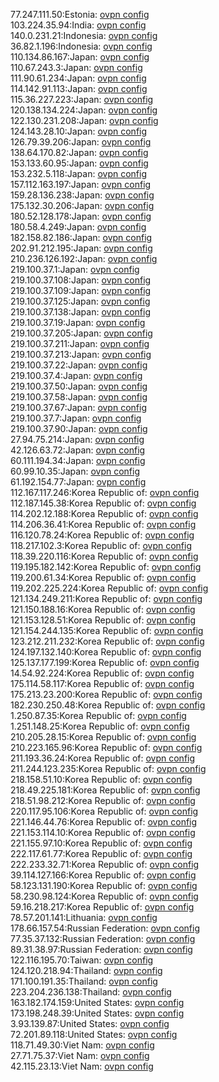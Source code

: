 77.247.111.50:Estonia: [ovpn config](vpn/77_247_111_50.ovpn)  
103.224.35.94:India: [ovpn config](vpn/103_224_35_94.ovpn)  
140.0.231.21:Indonesia: [ovpn config](vpn/140_0_231_21.ovpn)  
36.82.1.196:Indonesia: [ovpn config](vpn/36_82_1_196.ovpn)  
110.134.86.167:Japan: [ovpn config](vpn/110_134_86_167.ovpn)  
110.67.243.3:Japan: [ovpn config](vpn/110_67_243_3.ovpn)  
111.90.61.234:Japan: [ovpn config](vpn/111_90_61_234.ovpn)  
114.142.91.113:Japan: [ovpn config](vpn/114_142_91_113.ovpn)  
115.36.227.223:Japan: [ovpn config](vpn/115_36_227_223.ovpn)  
120.138.134.224:Japan: [ovpn config](vpn/120_138_134_224.ovpn)  
122.130.231.208:Japan: [ovpn config](vpn/122_130_231_208.ovpn)  
124.143.28.10:Japan: [ovpn config](vpn/124_143_28_10.ovpn)  
126.79.39.206:Japan: [ovpn config](vpn/126_79_39_206.ovpn)  
138.64.170.82:Japan: [ovpn config](vpn/138_64_170_82.ovpn)  
153.133.60.95:Japan: [ovpn config](vpn/153_133_60_95.ovpn)  
153.232.5.118:Japan: [ovpn config](vpn/153_232_5_118.ovpn)  
157.112.163.197:Japan: [ovpn config](vpn/157_112_163_197.ovpn)  
159.28.136.238:Japan: [ovpn config](vpn/159_28_136_238.ovpn)  
175.132.30.206:Japan: [ovpn config](vpn/175_132_30_206.ovpn)  
180.52.128.178:Japan: [ovpn config](vpn/180_52_128_178.ovpn)  
180.58.4.249:Japan: [ovpn config](vpn/180_58_4_249.ovpn)  
182.158.82.186:Japan: [ovpn config](vpn/182_158_82_186.ovpn)  
202.91.212.195:Japan: [ovpn config](vpn/202_91_212_195.ovpn)  
210.236.126.192:Japan: [ovpn config](vpn/210_236_126_192.ovpn)  
219.100.37.1:Japan: [ovpn config](vpn/219_100_37_1.ovpn)  
219.100.37.108:Japan: [ovpn config](vpn/219_100_37_108.ovpn)  
219.100.37.109:Japan: [ovpn config](vpn/219_100_37_109.ovpn)  
219.100.37.125:Japan: [ovpn config](vpn/219_100_37_125.ovpn)  
219.100.37.138:Japan: [ovpn config](vpn/219_100_37_138.ovpn)  
219.100.37.19:Japan: [ovpn config](vpn/219_100_37_19.ovpn)  
219.100.37.205:Japan: [ovpn config](vpn/219_100_37_205.ovpn)  
219.100.37.211:Japan: [ovpn config](vpn/219_100_37_211.ovpn)  
219.100.37.213:Japan: [ovpn config](vpn/219_100_37_213.ovpn)  
219.100.37.22:Japan: [ovpn config](vpn/219_100_37_22.ovpn)  
219.100.37.4:Japan: [ovpn config](vpn/219_100_37_4.ovpn)  
219.100.37.50:Japan: [ovpn config](vpn/219_100_37_50.ovpn)  
219.100.37.58:Japan: [ovpn config](vpn/219_100_37_58.ovpn)  
219.100.37.67:Japan: [ovpn config](vpn/219_100_37_67.ovpn)  
219.100.37.7:Japan: [ovpn config](vpn/219_100_37_7.ovpn)  
219.100.37.90:Japan: [ovpn config](vpn/219_100_37_90.ovpn)  
27.94.75.214:Japan: [ovpn config](vpn/27_94_75_214.ovpn)  
42.126.63.72:Japan: [ovpn config](vpn/42_126_63_72.ovpn)  
60.111.194.34:Japan: [ovpn config](vpn/60_111_194_34.ovpn)  
60.99.10.35:Japan: [ovpn config](vpn/60_99_10_35.ovpn)  
61.192.154.77:Japan: [ovpn config](vpn/61_192_154_77.ovpn)  
112.167.117.246:Korea Republic of: [ovpn config](vpn/112_167_117_246.ovpn)  
112.187.145.38:Korea Republic of: [ovpn config](vpn/112_187_145_38.ovpn)  
114.202.12.188:Korea Republic of: [ovpn config](vpn/114_202_12_188.ovpn)  
114.206.36.41:Korea Republic of: [ovpn config](vpn/114_206_36_41.ovpn)  
116.120.78.24:Korea Republic of: [ovpn config](vpn/116_120_78_24.ovpn)  
118.217.102.3:Korea Republic of: [ovpn config](vpn/118_217_102_3.ovpn)  
118.39.220.116:Korea Republic of: [ovpn config](vpn/118_39_220_116.ovpn)  
119.195.182.142:Korea Republic of: [ovpn config](vpn/119_195_182_142.ovpn)  
119.200.61.34:Korea Republic of: [ovpn config](vpn/119_200_61_34.ovpn)  
119.202.225.224:Korea Republic of: [ovpn config](vpn/119_202_225_224.ovpn)  
121.134.249.211:Korea Republic of: [ovpn config](vpn/121_134_249_211.ovpn)  
121.150.188.16:Korea Republic of: [ovpn config](vpn/121_150_188_16.ovpn)  
121.153.128.51:Korea Republic of: [ovpn config](vpn/121_153_128_51.ovpn)  
121.154.244.135:Korea Republic of: [ovpn config](vpn/121_154_244_135.ovpn)  
123.212.211.232:Korea Republic of: [ovpn config](vpn/123_212_211_232.ovpn)  
124.197.132.140:Korea Republic of: [ovpn config](vpn/124_197_132_140.ovpn)  
125.137.177.199:Korea Republic of: [ovpn config](vpn/125_137_177_199.ovpn)  
14.54.92.224:Korea Republic of: [ovpn config](vpn/14_54_92_224.ovpn)  
175.114.58.117:Korea Republic of: [ovpn config](vpn/175_114_58_117.ovpn)  
175.213.23.200:Korea Republic of: [ovpn config](vpn/175_213_23_200.ovpn)  
182.230.250.48:Korea Republic of: [ovpn config](vpn/182_230_250_48.ovpn)  
1.250.87.35:Korea Republic of: [ovpn config](vpn/1_250_87_35.ovpn)  
1.251.148.25:Korea Republic of: [ovpn config](vpn/1_251_148_25.ovpn)  
210.205.28.15:Korea Republic of: [ovpn config](vpn/210_205_28_15.ovpn)  
210.223.165.96:Korea Republic of: [ovpn config](vpn/210_223_165_96.ovpn)  
211.193.36.24:Korea Republic of: [ovpn config](vpn/211_193_36_24.ovpn)  
211.244.123.235:Korea Republic of: [ovpn config](vpn/211_244_123_235.ovpn)  
218.158.51.10:Korea Republic of: [ovpn config](vpn/218_158_51_10.ovpn)  
218.49.225.181:Korea Republic of: [ovpn config](vpn/218_49_225_181.ovpn)  
218.51.98.212:Korea Republic of: [ovpn config](vpn/218_51_98_212.ovpn)  
220.117.95.106:Korea Republic of: [ovpn config](vpn/220_117_95_106.ovpn)  
221.146.44.76:Korea Republic of: [ovpn config](vpn/221_146_44_76.ovpn)  
221.153.114.10:Korea Republic of: [ovpn config](vpn/221_153_114_10.ovpn)  
221.155.97.10:Korea Republic of: [ovpn config](vpn/221_155_97_10.ovpn)  
222.117.61.77:Korea Republic of: [ovpn config](vpn/222_117_61_77.ovpn)  
222.233.32.71:Korea Republic of: [ovpn config](vpn/222_233_32_71.ovpn)  
39.114.127.166:Korea Republic of: [ovpn config](vpn/39_114_127_166.ovpn)  
58.123.131.190:Korea Republic of: [ovpn config](vpn/58_123_131_190.ovpn)  
58.230.98.124:Korea Republic of: [ovpn config](vpn/58_230_98_124.ovpn)  
59.16.218.217:Korea Republic of: [ovpn config](vpn/59_16_218_217.ovpn)  
78.57.201.141:Lithuania: [ovpn config](vpn/78_57_201_141.ovpn)  
178.66.157.54:Russian Federation: [ovpn config](vpn/178_66_157_54.ovpn)  
77.35.37.132:Russian Federation: [ovpn config](vpn/77_35_37_132.ovpn)  
89.31.38.97:Russian Federation: [ovpn config](vpn/89_31_38_97.ovpn)  
122.116.195.70:Taiwan: [ovpn config](vpn/122_116_195_70.ovpn)  
124.120.218.94:Thailand: [ovpn config](vpn/124_120_218_94.ovpn)  
171.100.191.35:Thailand: [ovpn config](vpn/171_100_191_35.ovpn)  
223.204.236.138:Thailand: [ovpn config](vpn/223_204_236_138.ovpn)  
163.182.174.159:United States: [ovpn config](vpn/163_182_174_159.ovpn)  
173.198.248.39:United States: [ovpn config](vpn/173_198_248_39.ovpn)  
3.93.139.87:United States: [ovpn config](vpn/3_93_139_87.ovpn)  
72.201.89.118:United States: [ovpn config](vpn/72_201_89_118.ovpn)  
118.71.49.30:Viet Nam: [ovpn config](vpn/118_71_49_30.ovpn)  
27.71.75.37:Viet Nam: [ovpn config](vpn/27_71_75_37.ovpn)  
42.115.23.13:Viet Nam: [ovpn config](vpn/42_115_23_13.ovpn)  
